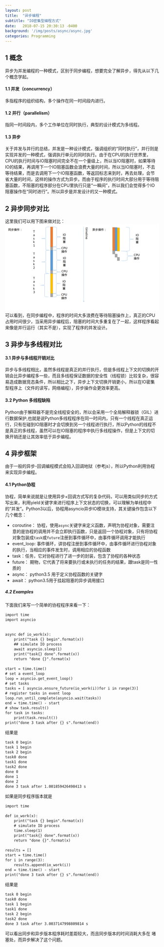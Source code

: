 ```yaml
---
layout: post
title:  "异步编程"
subtitle: "IO密集型编程方式"
date:   2018-07-15 20:30:13 -0400
background: '/img/posts/async/async.jpg'
categories: Programming
---
```

## 1 概念
异步为并发编程的一种模式，区别于同步编程，想要完全了解异步，得先从以下几个概念学起。

#### 1.1 并发（concurrency）
多指程序的组织结构，多个操作在同一时间段内进行。

#### 1.2 并行（parallelism）
指同一时间段内，多个工作单位在同时执行，典型的设计模式为多线程。

#### 1.3 异步
关于并发与并行的总结，并发是一种设计模式，强调组织的“同时执行”，并行则是实现并发的一种模式，强调执行单元的同时执行。由于在CPU的执行世界里，CPU的执行时间与IO阻塞时间完全不在一个量级上，所以当IO阻塞时，如果等待IO的结果，再调用下一个IO阻塞函数会浪费大量的时间，所以当IO阻塞时，不去等待结果，而是去调用下一个IO阻塞函数，等返回标志来到时，再去处理，会节省大量的时间，这样的操作方式为异步。而由于程序的执行时间大部分用于等待阻塞函数，不阻塞的程序部分在CPU里执行只是“一瞬间”，所以我们会觉得多个IO阻塞操作在“同时进行”。所以异步是并发设计的又一种模式。

## 2 异步同步对比
这里我们可以用下图来做对比：
![异步同步比较](/img/posts/async/async_sync.png)
可以看到，在同步编程中，程序的时间大多浪费在等待阻塞操作上，真正的CPU占用时间很少，当采用异步编程后，阻塞的时间大多重复在了一起，这样程序看起来像是并行运行（其实不是），实现了程序的并发设计。
## 3 异步与多线程对比
#### 3.1 异步与多线程开销对比
异步与多线程相比，虽然多线程是真正的并行执行，但是多线程上下文的切换的开销会比异步编程多一些，而且多线程保证数据的安全性（线程锁）比较复杂，很容易造成数据竞态条件，所以相比之下，异步上下文切换开销更小，所以在IO密集型程序上（文件的读写，网络编程），异步操作会更效率更高。

#### 3.2 Python 多线程缺陷
Python由于解释器不是完全线程安全的，所以会采用一个全局解释器锁（GIL）进行数据保护,也就是说Python多线程程序在同一时间内，只有一个线程在真正运行，只有在碰到IO阻塞时才会切换到另一个线程进行执行，所以Python的线程不是真正的多线程，虽然可以在IO阻塞的程序中执行多线程操作，但是上下文的切换开销还是让其效率低于异步编程。

## 4 异步框架
由于一般的异步-回调编程模式会陷入回调地狱（参考js），所以Python利用协程来实现异步编程。

#### 4.1 Python协程
协程，简单来说就是让使用异步+回调方式写的复杂代码，可以用类似同步的方式写出来，利用yield关键字来进行程序上下文状态的切换，可以理解为单线程中的“并发”。Python3以后，协程用asyncio异步IO模块支持，其关键操作包含以下几个概念：
- coroutine： 协程，使用```async```关键字来定义函数，声明为协程对象，需要注意的是协程的调用并不会立即执行函数，只是返回一个协程对象，只有将协程对象包装成```task```或```future```注册到事件循环中，由事件循环调用才能执行
- event_loop: 事件循环，讲协程注册到事件循环中，由事件循环进行协程对象的执行，当相应的事件发生时，调用相应的协程函数
- task：任务，它对协程进行了进一步的封装，包含了协程的各种状态
- future： 期物，它代表了将来要执行或未执行的任务的结果，跟task是同一性质的
- async： python3.5 用于定义协程函数的关键字
- await： python3.5用于挂起阻塞的异步调用接口
##### 4.2 Examples
下面我们来写一个简单的协程程序来看一下：
```
import time
import asyncio


async def io_work(x):
    print("task {} begin".format(x))
    ## simulate IO process
    await asyncio.sleep(1)
    print("task{} done".format(x))
    return "done {}".format(x)

start = time.time()
# set a event_loop
loop = asyncio.get_event_loop()
# set tasks
tasks = [ asyncio.ensure_future(io_work(i))for i in range(3)]
# register tasks in event loop
loop.run_until_complete(asyncio.wait(tasks))
end = time.time() - start
# show task.result()
for task in tasks:
    print(task.result())
print("done 3 task after {} s".format(end))
```
结果是
```
task 0 begin
task 1 begin
task 2 begin
task0 done
task1 done
task2 done
done 0
done 1
done 2
done 3 task after 1.001859426498413 s
```
如果是同步程序版本就是
```
import time

def io_work(x):
    print("task {} begin".format(x))
    # simulate IO process
    time.sleep(1)
    print("task{} done".format(x))
    return "done {}".format(x)

results = []
start = time.time()
for i in range(3):
    results.append(io_work(i))
end = time.time() - start
print("done 3 task after {} s".format(end))
```
结果是
```
task 0 begin
task0 done
task 1 begin
task1 done
task 2 begin
task2 done
done 3 task after 3.0037147998809814 s
```
可以看出同步和异步版本程序耗时差距较大，而且同步版本的时间消耗大多在
堵塞处，而异步解决了这个问题。

